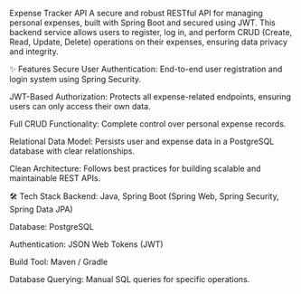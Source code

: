 Expense Tracker API
A secure and robust RESTful API for managing personal expenses, built with Spring Boot and secured using JWT. This backend service allows users to register, log in, and perform CRUD (Create, Read, Update, Delete) operations on their expenses, ensuring data privacy and integrity.

✨ Features
Secure User Authentication: End-to-end user registration and login system using Spring Security.

JWT-Based Authorization: Protects all expense-related endpoints, ensuring users can only access their own data.

Full CRUD Functionality: Complete control over personal expense records.

Relational Data Model: Persists user and expense data in a PostgreSQL database with clear relationships.

Clean Architecture: Follows best practices for building scalable and maintainable REST APIs.

🛠️ Tech Stack
Backend: Java, Spring Boot (Spring Web, Spring Security, Spring Data JPA)

Database: PostgreSQL

Authentication: JSON Web Tokens (JWT)

Build Tool: Maven / Gradle

Database Querying: Manual SQL queries for specific operations.

